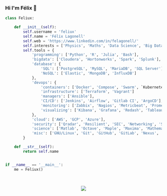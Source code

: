 ### Hi I'm Félix 👋

```python
class Feliux:

    def __init__(self):
        self.username = 'feliux'
        self.name = 'Félix Lagonell'
        self.web = 'https://www.linkedin.com/in/felagonell/'
        self.interests = ['Physics', 'Maths', 'Data Science', 'Big Data', 'Finances', 'Cybersecurity']
        self.tools = {
            'programming': ['Python', 'R', 'Julia', 'Bash'],
            'bigdata': ['Cloudera', 'Hortonworks', 'Spark', 'Splunk'],
            'database': {
                'SQL': ['PostgreSQL', 'MySQL', 'MariaDB', 'SQL Server'],
                'NoSQL': ['Elastic', 'MongoDB', 'InfluxDB']
            },
            'devops': {
                'containers': ['Docker', 'Compose', 'Swarm', `Kubernetes`],
                'infrastructure': ['Terraform', 'Vagrant']
                'managers': ['Ansible'],
                'CI/CD': ['Jenkins', 'Airflow', 'Gitlab CI', 'ArgoCD'],
                'monitoring': ['Zabbix', 'Nagios', 'Metricbeat', 'Prometheus'],
                'visualizing': ['Kibana', 'Grafana', 'Redash', 'Tableau', 'Superset']
            },
            'cloud': ['AWS', 'GCP', 'Azure'],
            'security': ['Qradar', 'Resilient', 'SEC', 'Networking', 'Scripting', 'SonarQube', 'Nessus'],
            'science': ['Matlab', 'Octave', 'Maple', 'Maxima', 'Mathematica', 'Cadabra'],
            'misc': ['GNU/Linux', 'Git', 'GitHub', 'GitLab', 'Nexus', 'Jira', 'Confluence', 'Scrum', 'Kanban', 'LaTex']
        }

    def __str__(self):
        return self.name


if __name__ == '__main__':
    me = Feliux()
    
```
<!--
#### Some stats about me (Public Only)
<p align="center" >
   <img alt="Raghav's github stats" src="https://github-readme-stats.vercel.app/api?username=feliux&show_icons=true" >
</p>
ypyp
-->

<p align="center"><br/>
   <a href="https://www.linkedin.com/in/felagonell/">
    <img src="https://img.shields.io/badge/linkedin-felagonell-blue">
  </a>
</p>
